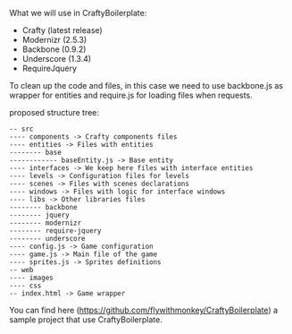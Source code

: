 What we will use in CraftyBoilerplate:

* Crafty (latest release)
* Modernizr (2.5.3)
* Backbone (0.9.2)
* Underscore (1.3.4)
* RequireJquery

To clean up the code and files, in this case we need to use backbone.js as wrapper for entities and require.js for loading files when requests. 

proposed structure tree:

```
-- src
---- components -> Crafty components files
---- entities -> Files with entities
-------- base
------------ baseEntity.js -> Base entity
---- interfaces -> We keep here files with interface entities
---- levels -> Configuration files for levels
---- scenes -> Files with scenes declarations
---- windows -> Files with logic for interface windows
---- libs -> Other libraries files
-------- backbone
-------- jquery
-------- modernizr
-------- require-jquery
-------- underscore
---- config.js -> Game configuration
---- game.js -> Main file of the game
---- sprites.js -> Sprites definitions
-- web
---- images
---- css
-- index.html -> Game wrapper
``` 

You can find here (https://github.com/flywithmonkey/CraftyBoilerplate) a sample project that use CraftyBoilerplate.
